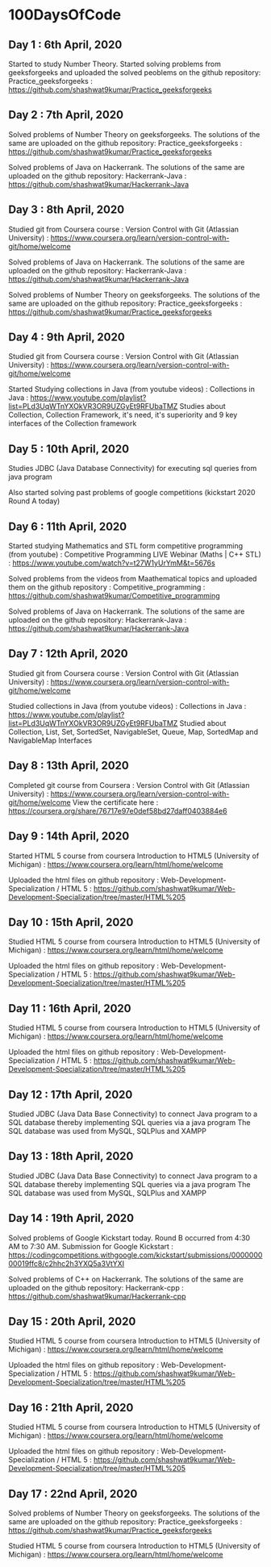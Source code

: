 # 100DaysOfCode 

## Day 1 : 6th April, 2020
Started to study Number Theory. Started solving problems from geeksforgeeks and uploaded the solved peoblems on the github repository:
Practice_geeksforgeeks :  https://github.com/shashwat9kumar/Practice_geeksforgeeks




## Day 2 : 7th April, 2020
Solved problems of Number Theory on geeksforgeeks. The solutions of the same are uploaded on the github repository:
Practice_geeksforgeeks :  https://github.com/shashwat9kumar/Practice_geeksforgeeks

Solved problems of Java on Hackerrank. The solutions of the same are uploaded on the github repository:
Hackerrank-Java : https://github.com/shashwat9kumar/Hackerrank-Java




## Day 3 : 8th April, 2020
Studied git from Coursera course :
Version Control with Git (Atlassian University) : https://www.coursera.org/learn/version-control-with-git/home/welcome

Solved problems of Java on Hackerrank. The solutions of the same are uploaded on the github repository:
Hackerrank-Java : https://github.com/shashwat9kumar/Hackerrank-Java

Solved problems of Number Theory on geeksforgeeks. The solutions of the same are uploaded on the github repository:
Practice_geeksforgeeks :  https://github.com/shashwat9kumar/Practice_geeksforgeeks




## Day 4 : 9th April, 2020
Studied git from Coursera course :
Version Control with Git (Atlassian University) : https://www.coursera.org/learn/version-control-with-git/home/welcome

Started Studying collections in Java (from youtube videos) : 
Collections in Java : https://www.youtube.com/playlist?list=PLd3UqWTnYXOkVR3OR9UZGyEt9RFUbaTMZ
Studies about Collection, Collection Framework, it's need, it's superiority and 9 key interfaces of the Collection framework




## Day 5 : 10th April, 2020
Studies JDBC (Java Database Connectivity) for executing sql queries from java program

Also started solving past problems of google competitions (kickstart 2020 Round A today)




## Day 6 : 11th April, 2020
Started studying Mathematics and STL form competitive programming (from youtube) : 
Competitive Programming LIVE Webinar (Maths | C++ STL) : https://www.youtube.com/watch?v=t27W1yUrYmM&t=5676s

Solved problems from the videos from Maathematical topics and uploaded them on the github repository : 
Competitive_programming : https://github.com/shashwat9kumar/Competitive_programming

Solved problems of Java on Hackerrank. The solutions of the same are uploaded on the github repository:
Hackerrank-Java : https://github.com/shashwat9kumar/Hackerrank-Java




## Day 7 : 12th April, 2020
Studied git from Coursera course :
Version Control with Git (Atlassian University) : https://www.coursera.org/learn/version-control-with-git/home/welcome

Studied collections in Java (from youtube videos) : 
Collections in Java : https://www.youtube.com/playlist?list=PLd3UqWTnYXOkVR3OR9UZGyEt9RFUbaTMZ
Studied about Collection, List, Set, SortedSet, NavigableSet, Queue, Map, SortedMap and NavigableMap Interfaces




## Day 8 : 13th April, 2020
Completed git course from Coursera :
Version Control with Git (Atlassian University) : https://www.coursera.org/learn/version-control-with-git/home/welcome
View the certificate here : https://coursera.org/share/76717e97e0def58bd27daff0403884e6




## Day 9 : 14th April, 2020
Started HTML 5 course from coursera
Introduction to HTML5 (University of Michigan) : https://www.coursera.org/learn/html/home/welcome

Uploaded the html files on github repository :
Web-Development-Specialization / HTML 5 : https://github.com/shashwat9kumar/Web-Development-Specialization/tree/master/HTML%205




## Day 10 : 15th April, 2020
Studied HTML 5 course from coursera
Introduction to HTML5 (University of Michigan) : https://www.coursera.org/learn/html/home/welcome

Uploaded the html files on github repository :
Web-Development-Specialization / HTML 5 : https://github.com/shashwat9kumar/Web-Development-Specialization/tree/master/HTML%205




## Day 11 : 16th April, 2020
Studied HTML 5 course from coursera
Introduction to HTML5 (University of Michigan) : https://www.coursera.org/learn/html/home/welcome

Uploaded the html files on github repository :
Web-Development-Specialization / HTML 5 : https://github.com/shashwat9kumar/Web-Development-Specialization/tree/master/HTML%205




## Day 12 : 17th April, 2020
Studied JDBC (Java Data Base Connectivity) to connect Java program to a SQL database thereby implementing SQL queries via a java program
The SQL database was used from MySQL, SQLPlus and XAMPP




## Day 13 : 18th April, 2020
Studied JDBC (Java Data Base Connectivity) to connect Java program to a SQL database thereby implementing SQL queries via a java program
The SQL database was used from MySQL, SQLPlus and XAMPP




## Day 14 : 19th April, 2020
Solved problems of Google Kickstart today. Round B occurred from 4:30 AM to 7:30 AM.
Submission for Google Kickstart : https://codingcompetitions.withgoogle.com/kickstart/submissions/000000000019ffc8/c2hhc2h3YXQ5a3VtYXI

Solved problems of C++ on Hackerrank. The solutions of the same are uploaded on the github repository:
Hackerrank-cpp : https://github.com/shashwat9kumar/Hackerrank-cpp




## Day 15 : 20th April, 2020
Studied HTML 5 course from coursera
Introduction to HTML5 (University of Michigan) : https://www.coursera.org/learn/html/home/welcome

Uploaded the html files on github repository :
Web-Development-Specialization / HTML 5 : https://github.com/shashwat9kumar/Web-Development-Specialization/tree/master/HTML%205




## Day 16 : 21th April, 2020
Studied HTML 5 course from coursera
Introduction to HTML5 (University of Michigan) : https://www.coursera.org/learn/html/home/welcome

Uploaded the html files on github repository :
Web-Development-Specialization / HTML 5 : https://github.com/shashwat9kumar/Web-Development-Specialization/tree/master/HTML%205




## Day 17 : 22nd April, 2020
Solved problems of Number Theory on geeksforgeeks. The solutions of the same are uploaded on the github repository:
Practice_geeksforgeeks :  https://github.com/shashwat9kumar/Practice_geeksforgeeks

Studied HTML 5 course from coursera
Introduction to HTML5 (University of Michigan) : https://www.coursera.org/learn/html/home/welcome
